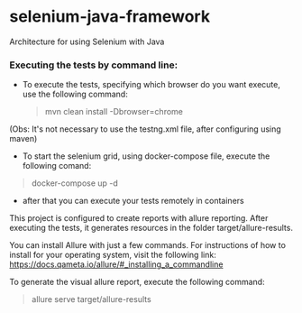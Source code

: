 # selenium-java-framework
Architecture for using Selenium with Java

### Executing the tests by command line:
* To execute the tests, specifying which browser do you want execute, use the following command:
    > mvn clean install -Dbrowser=chrome
    
(Obs: It's not necessary to use the testng.xml file, after configuring using maven)

* To start the selenium grid, using docker-compose file, execute the following comand:
> docker-compose up -d

* after that you can execute your tests remotely in containers

This project is configured to create reports with allure reporting. After executing the tests, 
it generates resources in the folder target/allure-results.

You can install Allure with just a few commands. For instructions of how to install 
for your operating system, visit the following link: https://docs.qameta.io/allure/#_installing_a_commandline

To generate the visual allure report, execute the following command:

> allure serve target/allure-results

